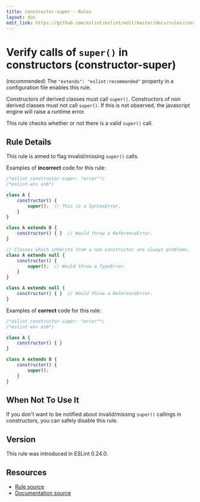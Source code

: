 ```yaml
---
title: constructor-super - Rules
layout: doc
edit_link: https://github.com/eslint/eslint/edit/master/docs/rules/constructor-super.md
---
```

<!-- Note: No pull requests accepted for this file. See README.md in the root directory for details. -->

# Verify calls of `super()` in constructors (constructor-super)

(recommended) The `"extends": "eslint:recommended"` property in a configuration file enables this rule.

Constructors of derived classes must call `super()`.
Constructors of non derived classes must not call `super()`.
If this is not observed, the javascript engine will raise a runtime error.

This rule checks whether or not there is a valid `super()` call.

## Rule Details

This rule is aimed to flag invalid/missing `super()` calls.

Examples of **incorrect** code for this rule:

```js
/*eslint constructor-super: "error"*/
/*eslint-env es6*/

class A {
    constructor() {
        super();  // This is a SyntaxError.
    }
}

class A extends B {
    constructor() { }  // Would throw a ReferenceError.
}

// Classes which inherits from a non constructor are always problems.
class A extends null {
    constructor() {
        super();  // Would throw a TypeError.
    }
}

class A extends null {
    constructor() { }  // Would throw a ReferenceError.
}
```

Examples of **correct** code for this rule:

```js
/*eslint constructor-super: "error"*/
/*eslint-env es6*/

class A {
    constructor() { }
}

class A extends B {
    constructor() {
        super();
    }
}
```

## When Not To Use It

If you don't want to be notified about invalid/missing `super()` callings in constructors, you can safely disable this rule.

## Version

This rule was introduced in ESLint 0.24.0.

## Resources

* [Rule source](https://github.com/eslint/eslint/tree/master/lib/rules/constructor-super.js)
* [Documentation source](https://github.com/eslint/eslint/tree/master/docs/rules/constructor-super.md)
